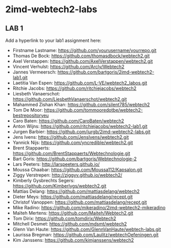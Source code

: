 ﻿# 2imd-webtech2-labs

## LAB 1
Add a hyperlink to your lab1 assignment here:

* Firstname Lastname: https://github.com/yourusername/yourrepo.git
* Thomas De Bock: https://github.com/thomasdbock/webtech2.git
* Axel Verstappen: https://github.com/AxelVerstappen/webtech2.git
* Vincent Verhulst: https://github.com/Arcly/Webtech2
* Jannes Vermeersch: https://github.com/bartgoris/2imd-webtech2-lab1.git
* Laetitia Van Espen: https://github.com/L-VE/webtech2_labos.git
* Ritchie Jacobs: https://github.com/ritchiejacobs/webtech2
* Liesbeth Vanaerschot: https://github.com/LiesbethVanaerschot/webtech2.git
* Mahammed Zishan Khan: https://github.com/silent785/webtech2
* Tom De Moor: https://github.com/tommooredotbe/webtech2-bestrepositoryeu
* Caro Baten: https://github.com/CaroBaten/webtech2
* Anton Wijns: https://github.com/ritchiejacobs/webtech2-lab1.git
* Jurgen Barbier: https://github.com/jurgb/2imd-webtech2-labs.git
* Jens Ivens: https://github.com/JensIvens/webtech2.git
* Yannick Nijs: https://github.com/yncredible/webtech2.git
* Brent Stappaerts: https://github.com/BrentStappaerts/Webtechnologie.git
* Bart Goris: https://github.com/bartgoris/Webtechnologie-2
* Lars Peeters: http://larspeeters.github.io/
* Moussa Chaabar: https://github.com/Moussa112/Kapsalon.git
* Ziggy Verstrepen: http://ziggyv.github.io/webtech2/
* Kimberly Gysbrechts Segers: https://github.com/Kimberlygs/webtech2.git
* Mattias Delang: https://github.com/mattiasdelang/webtech2
* Dieter Meys: https://github.com/mattiasdelang/recept.git
* Christof Vanoppen: https://github.com/mattiasdelang/recept.git
* Mike Radino: https://github.com/mikeradino/2imd-webtech2-mikeradino
* Maïteh Mertens: https://github.com/Maiteh/Webtech2.git
* Tom Dirix: https://github.com/tomdirix/Webtech2
* Mitchell Desmet: https://github.com/mdsmt/webtech2
* Glenn Van Haute: https://github.com/GlennVanHaute/webtech-labs.git
* Laurissa Bregman: https://github.com/Laulitz/webtechOefeningen.git
* Kim Janssens: https://github.com/kimjanssens/webtech2
